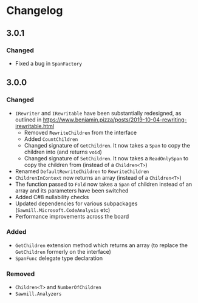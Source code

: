 Changelog
=========

3.0.1
-----

### Changed

* Fixed a bug in `SpanFactory`


3.0.0
-----

### Changed

* `IRewriter` and `IRewritable` have been substantially redesigned, as outlined in https://www.benjamin.pizza/posts/2019-10-04-rewriting-irewritable.html 
    * Removed `RewriteChildren` from the interface
    * Added `CountChildren`
    * Changed signature of `GetChildren`. It now takes a `Span` to copy the children into (and returns `void`)
    * Changed signature of `SetChildren`. It now takes a `ReadOnlySpan` to copy the children from (instead of a `Children<T>`)
* Renamed `DefaultRewriteChildren` to `RewriteChildren`
* `ChildrenInContext` now returns an array (instead of a `Children<T>`)
* The function passed to `Fold` now takes a `Span` of children instead of an array and its parameters have been switched
* Added C#8 nullability checks
* Updated dependencies for various subpackages (`Sawmill.Microsoft.CodeAnalysis` etc)
* Performance improvements across the board

### Added

* `GetChildren` extension method which returns an array (to replace the `GetChildren` formerly on the interface)
* `SpanFunc` delegate type declaration

### Removed

* `Children<T>` and `NumberOfChildren`
* `Sawmill.Analyzers`
